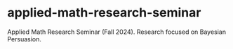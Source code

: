 # applied-math-research-seminar
Applied Math Research Seminar (Fall 2024). Research focused on Bayesian Persuasion.
